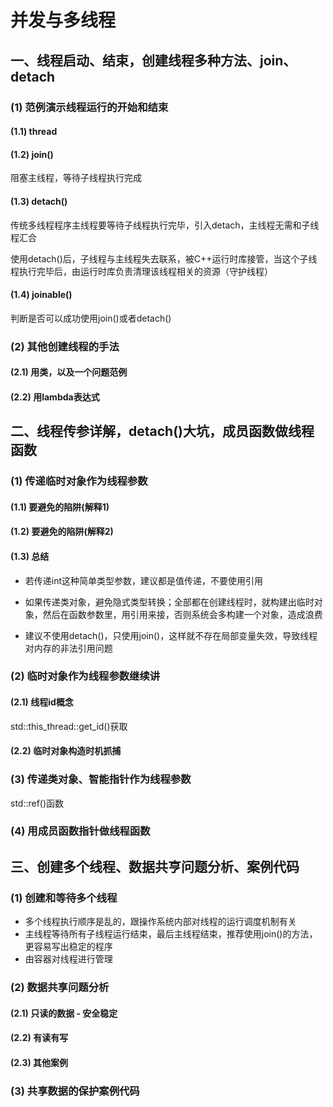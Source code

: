# 并发与多线程

## 一、线程启动、结束，创建线程多种方法、join、detach

### (1) 范例演示线程运行的开始和结束

#### (1.1) thread

#### (1.2) join()

阻塞主线程，等待子线程执行完成

#### (1.3) detach()

传统多线程程序主线程要等待子线程执行完毕，引入detach，主线程无需和子线程汇合

使用detach()后，子线程与主线程失去联系，被C++运行时库接管，当这个子线程执行完毕后，由运行时库负责清理该线程相关的资源（守护线程）

#### (1.4) joinable()

判断是否可以成功使用join()或者detach()

### (2) 其他创建线程的手法

#### (2.1) 用类，以及一个问题范例

#### (2.2) 用lambda表达式


## 二、线程传参详解，detach()大坑，成员函数做线程函数

### (1) 传递临时对象作为线程参数

#### (1.1) 要避免的陷阱(解释1)

#### (1.2) 要避免的陷阱(解释2)

#### (1.3) 总结

- 若传递int这种简单类型参数，建议都是值传递，不要使用引用

- 如果传递类对象，避免隐式类型转换；全部都在创建线程时，就构建出临时对象，然后在函数参数里，用引用来接，否则系统会多构建一个对象，造成浪费

- 建议不使用detach()，只使用join()，这样就不存在局部变量失效，导致线程对内存的非法引用问题

### (2) 临时对象作为线程参数继续讲

#### (2.1) 线程id概念

std::this_thread::get_id()获取

#### (2.2) 临时对象构造时机抓捕

### (3) 传递类对象、智能指针作为线程参数

std::ref()函数

### (4) 用成员函数指针做线程函数

## 三、创建多个线程、数据共亨问题分析、案例代码

### (1) 创建和等待多个线程

- 多个线程执行顺序是乱的，跟操作系统内部对线程的运行调度机制有关
- 主线程等待所有子线程运行结束，最后主线程结束，推荐使用join()的方法，更容易写出稳定的程序
- 由容器对线程进行管理

### (2) 数据共享问题分析

#### (2.1) 只读的数据 - 安全稳定

#### (2.2) 有读有写

#### (2.3) 其他案例

### (3) 共享数据的保护案例代码